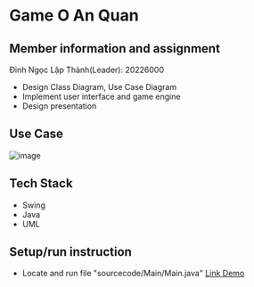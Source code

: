 # Game O An Quan

## Member information and assignment

Đinh Ngọc Lập Thành(Leader): 20226000
- Design Class Diagram, Use Case Diagram
- Implement user interface and game engine
- Design presentation
## Use Case
![image](![image]()
)
## Tech Stack
- Swing
- Java
- UML
## Setup/run instruction
- Locate and run file "sourcecode/Main/Main.java"
[Link Demo](https://drive.google.com/file/d/1jffotwsh2h8Qcv748BlJoU6x9vWTBduF/view?usp=sharing)
